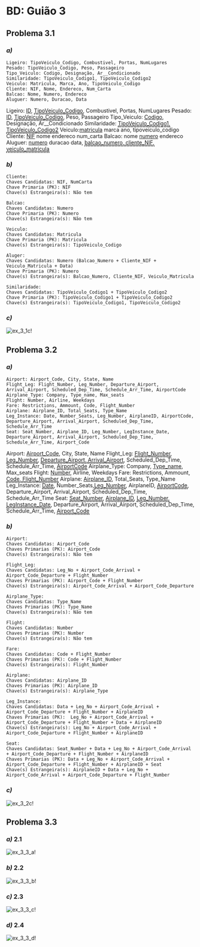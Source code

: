 # BD: Guião 3


## ​Problema 3.1
 
### *a)*

```
Ligeiro: TipoVeiculo_Codigo, Combustivel, Portas, NumLugares
Pesado: TipoVeiculo_Codigo, Peso, Passageiro
Tipo_Veiculo: Codigo, Designação, Ar__Condicionado
Similaridade: TipoVeiculo_Codigo1, TipoVeiculo_Codigo2
Veiculo: Matricula, Marca, Ano, TipoVeiculo_Codigo
Cliente: NIF, Nome, Endereco, Num_Carta
Balcao: Nome, Numero, Endereco
Aluguer: Numero, Duracao, Data
```

Ligeiro: <u>ID</u>, <u style="border-bottom: 2px dotted;">TipoVeiculo_Codigo</u>, Combustivel, Portas, NumLugares
Pesado: <u>ID</u>, <u style="border-bottom: 2px dotted;">TipoVeiculo_Codigo</u>, Peso, Passageiro
Tipo_Veiculo: <u>Codigo</u>, Designação, Ar__Condicionado
Similaridade:  <u style="border-bottom: 2px dotted;">TipoVeiculo_Codigo1, TipoVeiculo_Codigo2</u>
Veiculo:<u>matricula</u> marca ano, tipoveiculo_codigo
Cliente: <u>NIF</u> nome endereco num_carta
Balcao: nome <u>numero</u> endereco
Aluguer: <u>numero</u> duracao data, <u style="border-bottom: 2px dotted;">balcao_numero, cliente_NIF, veiculo_matricula</u>


### *b)* 

```
Cliente:
Chaves Candidatas: NIF, NumCarta
Chave Primaria (PK): NIF
Chave(s) Estrangeira(s): Não tem

Balcao:
Chaves Candidatas: Numero
Chave Primaria (PK): Numero
Chave(s) Estrangeira(s): Não tem

Veiculo:
Chaves Candidatas: Matricula
Chave Primaria (PK): Matricula
Chave(s) Estrangeira(s): TipoVeiculo_Codigo

Aluger:
Chaves Candidatas: Numero (Balcao_Numero + Cliente_NIF + Veiculo_Matricula + Data)
Chave Primaria (PK): Numero 
Chave(s) Estrangeira(s): Balcao_Numero, Cliente_NIF, Veiculo_Matricula

Similaridade:
Chaves Candidatas: TipoVeiculo_Codigo1 + TipoVeiculo_Codigo2
Chave Primaria (PK): TipoVeiculo_Codigo1 + TipoVeiculo_Codigo2
Chave(s) Estrangeira(s): TipoVeiculo_Codigo1, TipoVeiculo_Codigo2
```


### *c)* 

![ex_3_1c!](Ex3_1C.png "AnImage")


## ​Problema 3.2

### *a)*

```
Airport: Airport_Code, City, State, Name
Flight_Leg: Flight_Number, Leg_Number, Departure_Airport, Arrival_Airport, Scheduled_Dep_Time, Schedule_Arr_Time, AirportCode
Airplane_Type: Company, Type_name, Max_seats
Flight: Number, Airline, Weekdays
Fare: Restrictions, Ammount, Code, Flight_Number
Airplane: Airplane_ID, Total_Seats, Type_Name
Leg_Instance: Date, Number_Seats, Leg_Number, AirplaneID, AirportCode, Departure_Airport, Arrival_Airport, Scheduled_Dep_Time, Schedule_Arr_Time
Seat: Seat_Number, Airplane_ID, Leg_Number, LegInstance_Date, Departure_Airport, Arrival_Airport, Scheduled_Dep_Time, Schedule_Arr_Time, Airport_Code
```
Airport: <u>Airport_Code</u>, City, State, Name
Flight_Leg: <u style="border-bottom: 2px dotted;">Flight_Number</u>, <u style="border-bottom: 2px dotted;">Leg_Number</u>,  <u style="border-bottom: 2px dotted;">Departure_Airport, Arrival_Airport</u>, Scheduled_Dep_Time, Schedule_Arr_Time, <u style="border-bottom: 2px dotted;">AirportCode</u>
Airplane_Type: Company, <u>Type_name</u>, Max_seats
Flight: <u>Number</u>, Airline, Weekdays
Fare: Restrictions, Ammount, <u style="border-bottom: 2px dotted;">Code, Flight_Number</u>
Airplane: <u>Airplane_ID</u>, Total_Seats, Type_Name
Leg_Instance: <u style="border-bottom: 2px dotted;">Date</u>, Number_Seats,<u style="border-bottom: 2px dotted;">Leg_Number</u>, AirplaneID, <u style="border-bottom: 2px dotted;">AirportCode</u>, Departure_Airport, Arrival_Airport, Scheduled_Dep_Time, Schedule_Arr_Time
Seat:  <u style="border-bottom: 2px dotted;">Seat_Number</u>,  <u style="border-bottom: 2px dotted;">Airplane_ID</u>,  <u style="border-bottom: 2px dotted;">Leg_Number, LegInstance_Date</u>, Departure_Airport, Arrival_Airport, Scheduled_Dep_Time, Schedule_Arr_Time,  <u style="border-bottom: 2px dotted;">Airport_Code</u>


### *b)* 

```
Airport: 
Chaves Candidatas: Airport_Code
Chaves Primarias (PK): Airport_Code
Chave(s) Estrangeira(s): Não tem

Flight_Leg: 
Chaves Candidatas: Leg_No + Airport_Code_Arrival + Airport_Code_Departure + Flight_Number
Chaves Primarias (PK): Airport_Code + Flight_Number
Chave(s) Estrangeira(s): Airport_Code_Arrival + Airport_Code_Departure

Airplane_Type:
Chaves Candidatas: Type_Name
Chaves Primarias (PK): Type_Name
Chave(s) Estrangeira(s): Não tem

Flight: 
Chaves Candidatas: Number
Chaves Primarias (PK): Number
Chave(s) Estrangeira(s): Não tem

Fare:
Chaves Candidatas: Code + Flight_Number 
Chaves Primarias (PK): Code + Flight_Number 
Chave(s) Estrangeira(s): Flight_Number

Airplane:
Chaves Candidatas: Airplane_ID
Chaves Primarias (PK): Airplane_ID
Chave(s) Estrangeira(s): Airplane_Type

Leg_Instance: 
Chaves Candidatas: Data + Leg_No + Airport_Code_Arrival + Airport_Code_Departure + Flight_Number + AirplaneID
Chaves Primarias (PK):  Leg_No + Airport_Code_Arrival + Airport_Code_Departure + Flight_Number + Data + AirplaneID 
Chave(s) Estrangeira(s): Leg_No + Airport_Code_Arrival + Airport_Code_Departure + Flight_Number + AirplaneID

Seat: 
Chaves Candidatas: Seat_Number + Data + Leg_No + Airport_Code_Arrival + Airport_Code_Departure + Flight_Number + AirplaneID
Chaves Primarias (PK): Data + Leg_No + Airport_Code_Arrival + Airport_Code_Departure + Flight_Number + AirplaneID + Seat
Chave(s) Estrangeira(s): AirplaneID + Data + Leg_No + Airport_Code_Arrival + Airport_Code_Departure + Flight_Number 
```


### *c)* 

![ex_3_2c!](3_2c.png "AnImage")


## ​Problema 3.3


### *a)* 2.1

![ex_3_3_a!](Ex3_3_21.png "AnImage")

### *b)* 2.2

![ex_3_3_b!](Ex3_3_22.png "AnImage")

### *c)* 2.3

![ex_3_3_c!](Ex3_3_23.png "AnImage")

### *d)* 2.4

![ex_3_3_d!](Ex3_3_24.png "AnImage")